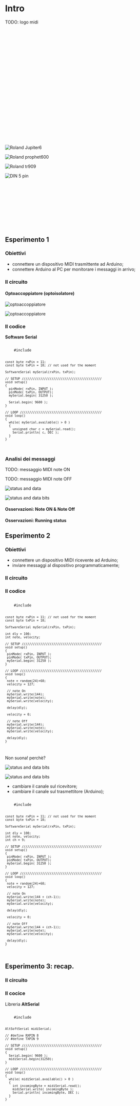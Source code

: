 # Intro


TODO: logo midi


<!-- .slide: data-background-size="contain" data-background-color="#000" data-background-image="images/moog.jpg" -->
<!-- 1964 - moog -->


<!-- .slide: data-background-color="#fff" -->
<svg width="100%" viewBox="0 0 1024 744.09">

  <svg class="fragment" data-fragment-index="4">
    <use xlink:href="/images/MIDI_birthday.svg#others">
  </svg>

  <svg class="fragment" data-fragment-index="3">
    <use xlink:href="/images/MIDI_birthday.svg#sci">
  </svg>

  <svg class="fragment" data-fragment-index="2">
    <use xlink:href="/images/MIDI_birthday.svg#oberheim">
  </svg>

  <svg data-fragment-index="1">
    <use xlink:href="/images/MIDI_birthday.svg#roland">
  </svg>

</svg>


![Roland Jupiter6](/images/roland_jupiter6.jpg)


![Roland prophet600](/images/prophet_600.jpg)


![Roland tr909](/images/roland_tr909.jpg)



<!-- .slide: data-background-color="#fff" -->
![DIN 5 pin](images/DIN5pin.jpg)<!-- .element: style="width:50%;" -->


<!-- .slide: data-background-color="#fff" -->
<svg width="100%" viewBox="0 0 827.14 236.30">

  <svg class="fragment" data-fragment-index="4">
    <use xlink:href="/images/bit_bytes.svg#byte2">
  </svg>

  <svg class="fragment" data-fragment-index="5">
    <use xlink:href="/images/bit_bytes.svg#nibbles">
  </svg>

  <svg class="fragment" data-fragment-index="3">
    <use xlink:href="/images/bit_bytes.svg#byte1">
  </svg>

  <svg class="fragment" data-fragment-index="2">
    <use xlink:href="/images/bit_bytes.svg#bit2">
  </svg>

  <svg data-fragment-index="1">
    <use xlink:href="/images/bit_bytes.svg#bit1">
  </svg>

</svg>



## Esperimento 1

### Obiettivi<!-- .element: class="fragment" -->

* connettere un dispositivo MIDI trasmittente ad Arduino;<!-- .element: class="fragment" -->
* connettere Arduino al PC per monitorare i messaggi in arrivo;<!-- .element: class="fragment" -->


<!-- .slide: data-background-size="contain" data-background-color="#fff" data-background-image="images/MIDI-studio-in.png" -->


<!-- .slide: data-background-size="contain" data-background-color="#fff" data-background-image="resources/datasheets/Arduino_Uno_Rev3-schematic.jpg" -->


<!-- .slide: data-background-size="contain" data-background-color="#fff" data-background-image="images/UNO.jpg" -->


### Il circuito


<!-- .slide: data-background-size="contain" data-background-color="#fff" data-background-image="http://www.limulo.net/website/assets/images/midi-interface/wikipedia_MIDI_IN_OUT_schematic.jpg" -->


<!-- .slide: data-background-size="contain" data-background-color="#fff" data-background-image="http://www.limulo.net/website/assets/images/midi-interface/perotti_schematics.jpg" -->


<!-- .slide: data-background-size="contain" data-background-color="#fff" data-background-image="http://www.limulo.net/website/assets/images/midi-interface/MIDI_IN_bb_new.png" -->


#### Optoaccoppiatore (optoisolatore)

<!-- .slide: data-background-size="contain" data-background-color="#fff"-->
![optoaccoppiatore](images/Optoisolator_Pinout.png)


<!-- .slide: data-background-size="contain" data-background-color="#fff"-->
![optoaccoppiatore](images/6n138-overview.png)


### Il codice


**Software Serial**


<code>
    #include <SoftwareSerial.h>

    const byte rxPin = 11;
    const byte txPin = 10; // not used for the moment

    SoftwareSerial mySerial(rxPin, txPin);

    // SETUP ///////////////////////////////////////////
    void setup()
    {
      pinMode( rxPin, INPUT );
      pinMode( txPin, OUTPUT);
      mySerial.begin( 31250 );

      Serial.begin( 9600 );
    }

    // LOOP ////////////////////////////////////////////
    void loop()
    {
      while( mySerial.available() > 0 )
      {
        unsigned char c = mySerial.read();
        Serial.println( c, DEC );
      }
    }
</code>


### Analisi dei messaggi


<!-- .slide: data-background-size="contain" data-background-color="#fff" data-background-image="images/serial-monitor-1.png" -->



TODO: messaggio MIDI note ON


TODO: messaggio MIDI note OFF


<!-- .slide: data-background-color="#fff" -->
![status and data](images/status-and-data.png)<!-- .element: style="width:90%;" -->


<!-- .slide: data-background-color="#fff" -->
![status and data bits](images/status-and-data-bits.png)<!-- .element: style="width:50%;" -->


<!-- .slide: data-background-size="contain" data-background-color="#fff" data-background-image="images/note_numbers.png" -->


#### Osservazioni: Note ON & Note Off


#### Osservazioni: Running status



## Esperimento 2

### Obiettivi<!-- .element: class="fragment" -->

* connettere un dispositivo MIDI ricevente ad Arduino;<!-- .element: class="fragment" -->
* inviare messaggi al dispositivo programmaticamente;<!-- .element: class="fragment" -->


<!-- .slide: data-background-size="contain" data-background-color="#fff" data-background-image="images/MIDI-studio-out.png" -->


### Il circuito


<!-- .slide: data-background-size="contain" data-background-color="#fff" data-background-image="http://www.limulo.net/website/assets/images/midi-interface/wikipedia_MIDI_IN_OUT_schematic.jpg" -->


<!-- .slide: data-background-size="contain" data-background-color="#fff" data-background-image="http://www.limulo.net/website/assets/images/midi-interface/perotti_schematics.jpg" -->


<!-- .slide: data-background-size="contain" data-background-color="#fff" data-background-image="http://www.limulo.net/website/assets/images/midi-interface/MIDI_OUT_bb_new.png" -->


### Il codice


<code>
    #include <SoftwareSerial.h>

    const byte rxPin = 11; // not used for the moment
    const byte txPin = 10;

    SoftwareSerial mySerial(rxPin, txPin);

    int dly = 100;
    int note, velocity;

    // SETUP ///////////////////////////////////////////
    void setup()
    {
     pinMode( rxPin, INPUT );
     pinMode( txPin, OUTPUT);
     mySerial.begin( 31250 );
    }

    // LOOP ////////////////////////////////////////////
    void loop()
    {
     note = random(24)+60;
     velocity = 127;

     // note On
     mySerial.write(144);
     mySerial.write(note);
     mySerial.write(velocity);

     delay(dly);

     velocity = 0;

     // note Off
     mySerial.write(144);
     mySerial.write(note);
     mySerial.write(velocity);

     delay(dly);
    }
</code>


Non suona! perchè?


<!-- .slide: data-background-color="#fff" -->
![status and data bits](images/MIDI-channels.png)<!-- .element: style="width:90%;" -->


<!-- .slide: data-background-color="#fff" -->
![status and data bits](images/nibbles.png)<!-- .element: style="width:50%;" -->


* cambiare il canale sul ricevitore;
* cambiare il canale sul trasmettitore (Arduino);


<code>
    #include <SoftwareSerial.h>

    const byte rxPin = 11; // not used for the moment
    const byte txPin = 10;

    SoftwareSerial mySerial(rxPin, txPin);

    int dly = 100;
    int note, velocity;
    int ch = 9;

    // SETUP ///////////////////////////////////////////
    void setup()
    {
     pinMode( rxPin, INPUT );
     pinMode( txPin, OUTPUT);
     mySerial.begin( 31250 );
    }

    // LOOP ////////////////////////////////////////////
    void loop()
    {
     note = random(24)+60;
     velocity = 127;

     // note On
     mySerial.write(144 + (ch-1));
     mySerial.write(note);
     mySerial.write(velocity);

     delay(dly);

     velocity = 0;

     // note Off
     mySerial.write(144 + (ch-1));
     mySerial.write(note);
     mySerial.write(velocity);

     delay(dly);
    }
</code>



## Esperimento 3: recap.


<!-- .slide: data-background-size="contain" data-background-color="#fff" data-background-image="images/MIDI-studio-in-out.png" -->


### Il circuito


<!-- .slide: data-background-size="contain" data-background-color="#fff" data-background-image="http://www.limulo.net/website/assets/images/midi-interface/MIDI_IN_OUT_bb_new.png" -->


### Il cocice


Libreria **AltSerial**


<code>
    #include <AltSoftSerial.h>

    AltSoftSerial midiSerial;

    // #define RXPIN 8
    // #define TXPIN 9

    // SETUP ///////////////////////////////////////////
    void setup()
    {
      Serial.begin( 9600 );
      midiSerial.begin(31250);
    }

    // LOOP ////////////////////////////////////////////
    void loop()
    {  
      while( midiSerial.available() > 0 )
      {
        int incomingByte = midiSerial.read();
        midiSerial.write( incomingByte );
        Serial.println( incomingByte, DEC );
      }
    }
</code>
